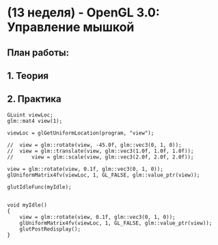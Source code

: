 # (13 неделя) - OpenGL 3.0: Управление мышкой



## План работы: 

## 1. Теория

## 2. Практика

```
GLuint viewLoc;
glm::mat4 view(1);

viewLoc = glGetUniformLocation(program, "view");

//	view = glm::rotate(view, -45.0f, glm::vec3(0, 1, 0));
//	view = glm::translate(view, glm::vec3(1.0f, 1.0f, 1.0f));
//      view = glm::scale(view, glm::vec3(2.0f, 2.0f, 2.0f));

view = glm::rotate(view, 0.1f, glm::vec3(0, 1, 0));
glUniformMatrix4fv(viewLoc, 1, GL_FALSE, glm::value_ptr(view));

glutIdleFunc(myIdle);


void myIdle()
{
	view = glm::rotate(view, 0.1f, glm::vec3(0, 1, 0));
	glUniformMatrix4fv(viewLoc, 1, GL_FALSE, glm::value_ptr(view));
	glutPostRedisplay();
}


```

